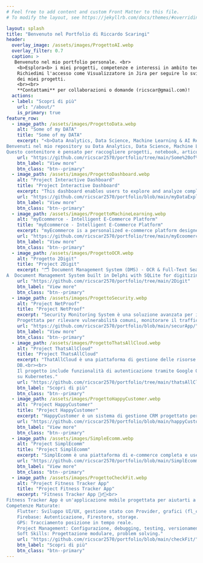 ```yaml
---
# Feel free to add content and custom Front Matter to this file.
# To modify the layout, see https://jekyllrb.com/docs/themes/#overriding-theme-defaults

layout: splash
title: "Benvenuto nel Portfolio di Riccardo Scaringi"
header:
  overlay_image: /assets/images/ProgettoAI.webp
  overlay_filter: 0.7
  caption: >
   Benvenuto nel mio portfolio personale. <br>
    <b>Esplora<b> i miei progetti, competenze e interessi in ambito tecnologico.
    Richiedimi l'accesso come Visualizzatore in Jira per seguire lo sviluppo
    dei miei progetti.
    <br><br>
    **Contattami** per collaborazioni o domande (ricscar@gmail.com)!
  actions:
  - label: "Scopri di più"
    url: "/about/"
    is_primary: true
feature_row:
  - image_path: /assets/images/ProgettoData.webp
    alt: "Some of my DATA"
    title: "Some of my DATA"
    excerpt: "<b>Data Analytics, Data Science, Machine Learning & AI Repository</b> <br><br>
Benvenuti nel mio repository su Data Analytics, Data Science, Machine Learning e Artificial Intelligence! 🚀
Questo contenitore è pensato per raccogliere progetti, notebook, articoli, risorse e strumenti che mostrano competenze, approcci e tecnologie all'avanguardia nel mondo dei dati.."
    url: "https://github.com/ricscar2570/portfolio/tree/main/Some%20of%20My%20Data"
    btn_label: "View more"
    btn_class: "btn--primary"
  - image_path: /assets/images/ProgettoDashboard.webp
    alt: "Project Interactive Dashboard"
    title: "Project Interactive Dashboard"
    excerpt: "This dashboard enables users to explore and analyze complex datasets through interactive filters, dynamic charts, and customizable visualizations. It can be adapted to analyze business, demographic, financial, or any relevant data types."
    url: "https://github.com/ricscar2570/portfolio/blob/main/myDataExplored/"
    btn_label: "View more"
    btn_class: "btn--primary"
  - image_path: /assets/images/ProgettoMachineLearning.webp
    alt: "myEcommerce - Intelligent E-Commerce Platform"
    title: "myEcommerce - Intelligent E-Commerce Platform"
    excerpt: "myEcommerce is a personalized e-commerce platform designed to offer an optimal shopping experience. The system integrates cutting-edge technologies, including Node.js backend, React frontend, machine learning for personalized recommendations, containerization with Docker, orchestration with Kubernetes, and monitoring tools like Prometheus and Grafana, to ensure a secure, scalable, and high-performance application."
    url: "https://github.com/ricscar2570/portfolio/tree/main/myEcoomerce"
    btn_label: "View more"
    btn_class: "btn--primary"
  - image_path: /assets/images/ProgettoOCR.webp
    alt: "Progetto 2Digit"
    title: "Project 2Digit"
    excerpt: "🗂 Document Management System (DMS) - OCR & Full-Text Search<BR><BR>
A  Document Management System built in Delphi with SQLite for digitizing, categorizing, and indexing scanned documents. Leveraging OCR for text extraction and Full-Text Search capabilities, this app provides a powerful solution for organizing, searching, and exporting documents."
    url: "https://github.com/ricscar2570/portfolio/tree/main/2Digit"
    btn_label: "View more"
    btn_class: "btn--primary"
  - image_path: /assets/images/ProgettoSecurity.webp
    alt: "Project NetProof"
    title: "Project NetProof"
    excerpt: "Security Monitoring System è una soluzione avanzata per il monitoraggio della sicurezza delle applicazioni web. <br><br>
    Progettata per rilevare vulnerabilità comuni, monitorare il traffico di rete e inviare avvisi in tempo reale. Utilizza tecnologie di analisi statica del       codice, monitoraggio del traffico, e si integra con strumenti di sicurezza leader di settore come OWASP ZAP, Suricata, e la ELK Stack."
    url: "https://github.com/ricscar2570/portfolio/blob/main/securApp/"
    btn_label: "View more"
    btn_class: "btn--primary"
  - image_path: /assets/images/ProgettoThatsAllCloud.webp
    alt: "Project ThatsAllCloud"
    title: "Project ThatsAllCloud"
    excerpt: "ThatAllCloud è una piattaforma di gestione delle risorse cloud che consente agli utenti di monitorare e gestire facilmente le risorse
    DB.<br><br>
    Il progetto include funzionalità di autenticazione tramite Google OAuth, monitoring in tempo reale tramite Prometheus e Grafana, e deployment scalabile
    su Kubernetes."
    url: "https://github.com/ricscar2570/portfolio/tree/main/thatsAllCloud"
    btn_label: "Scopri di più"
    btn_class: "btn--primary"
  - image_path: /assets/images/ProgettoHappyCustomer.webp
    alt: "Project HappyCustomer"
    title: "Project HappyCustomer"
    excerpt: "HappyCustomer è un sistema di gestione CRM progettato per aiutare le aziende a migliorare le interazioni con i clienti, ottimizzare i processi di vendita e supporto e automatizzare le attività di marketing. Con un’interfaccia semplice e intuitiva, Happy Customer! offre strumenti efficaci per gestire clienti, opportunità di vendita e ticket di supporto."
    url: "https://github.com/ricscar2570/portfolio/blob/main/happyCustomer/"
    btn_label: "View more"
    btn_class: "btn--primary"
  - image_path: /assets/images/SimpleEcomm.webp
    alt: "Project SimplEcomm"
    title: "Project SimplEcomm"
    excerpt: "SimplEcomm è una piattaforma di e-commerce completa e user-friendly, progettata per offrire un'esperienza d'acquisto fluida sia per gli utenti che per gli amministratori. Gli utenti possono esplorare i prodotti, aggiungerli al carrello e completare gli ordini, mentre gli amministratori possono gestire l'intero sistema, inclusi prodotti, ordini e utenti."
    url: "https://github.com/ricscar2570/portfolio/blob/main/SimplEcomm/"
    btn_label: "View more"
    btn_class: "btn--primary"
  - image_path: /assets/images/ProgettoCheckFit.webp
    alt: "Project Fitness Tracker App"
    title: "Project Fitness Tracker App"
    excerpt: "Fitness Tracker App 🏋️‍♂️📱<br>
Fitness Tracker App è un'applicazione mobile progettata per aiutarti a monitorare e migliorare il tuo benessere fisico, registrare allenamenti, monitorare progressi, impostare obiettivi e partecipare a sfide sociali.<br><br>
Competenze Maturate:
    Flutter: Sviluppo UI/UX, gestione stato con Provider, grafici (fl_chart), mappe (Google Maps).
    Firebase: Autenticazione, Firestore, storage.
    GPS: Tracciamento posizione in tempo reale.
    Project Management: Configurazione, debugging, testing, versionamento (Git/GitHub).
    Soft Skills: Progettazione modulare, problem solving."
    url: "https://github.com/ricscar2570/portfolio/blob/main/checkFit/"
    btn_label: "Scopri di più"
    btn_class: "btn--primary"                        
---
```

